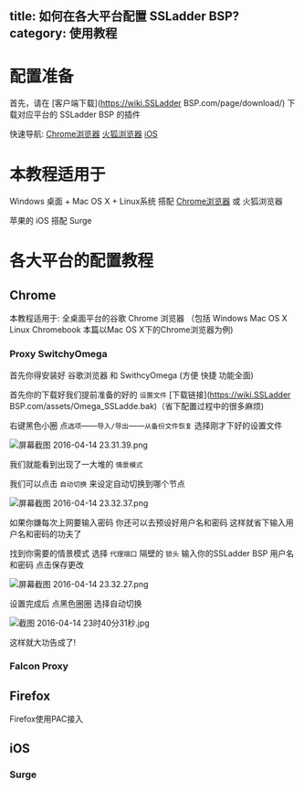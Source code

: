title: 如何在各大平台配置 SSLadder BSP?
category: 使用教程
---

# 配置准备

首先，请在 [客户端下载](https://wiki.SSLadder BSP.com/page/download/) 下载对应平台的 SSLadder BSP 的插件

快速导航: [Chrome浏览器](#Chrome) [火狐浏览器](#Firefox) [iOS](#iOS)

# 本教程适用于

Windows 桌面 + Mac OS X + Linux系统 搭配 [Chrome浏览器](#Chrome) 或 火狐浏览器

苹果的 iOS 搭配 Surge

# 各大平台的配置教程

## Chrome

本教程适用于: 全桌面平台的谷歌 Chrome 浏览器 （包括 Windows Mac OS X Linux Chromebook 本篇以Mac OS X下的Chrome浏览器为例)

### Proxy SwitchyOmega


首先你得安装好 谷歌浏览器 和 SwithcyOmega (方便 快捷 功能全面)

首先你的下载好我们提前准备的好的 `设置文件` [下载链接](https://wiki.SSLadder BSP.com/assets/Omega_SSLadde.bak)（省下配置过程中的很多麻烦)

右键黑色小圈 点`选项`——`导入/导出`——`从备份文件恢复` 选择刚才下好的设置文件

![屏幕截图 2016-04-14 23.31.39.png](https://ooo.0o0.ooo/2016/04/14/570fb93a74401.png)

我们就能看到出现了一大堆的 `情景模式`

我们可以点击 `自动切换` 来设定自动切换到哪个节点

![屏幕截图 2016-04-14 23.32.37.png](https://ooo.0o0.ooo/2016/04/14/570fb936d1cac.png)


如果你嫌每次上网要输入密码 你还可以去预设好用户名和密码 这样就省下输入用户名和密码的功夫了

找到你需要的情景模式 选择 `代理端口` 隔壁的 `锁头` 输入你的SSLadder BSP 用户名和密码 点击保存更改

![屏幕截图 2016-04-14 23.32.27.png](https://ooo.0o0.ooo/2016/04/14/570fb936b8e5d.png)

设置完成后 点黑色圈圈 选择自动切换


![截图 2016-04-14 23时40分31秒.jpg](https://ooo.0o0.ooo/2016/04/14/570fbacf51be2.jpg)


这样就大功告成了!

### Falcon Proxy

## Firefox

Firefox使用PAC接入

## iOS

### Surge




